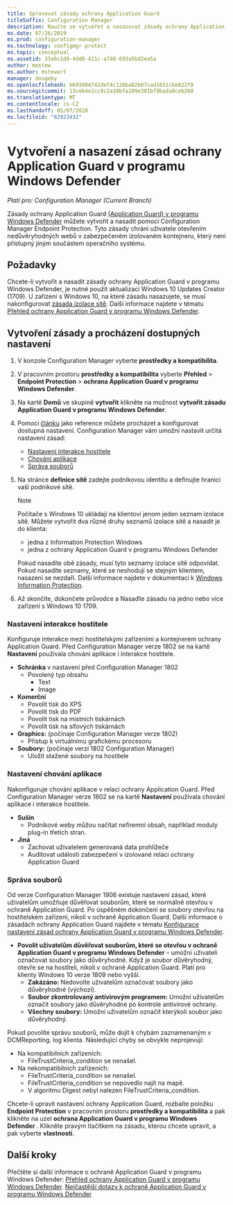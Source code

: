 ```yaml
---
title: Spravovat zásady ochrany Application Guard
titleSuffix: Configuration Manager
description: Naučte se vytvářet a nasazovat zásady ochrany Application Guard v programu Windows Defender.
ms.date: 07/26/2019
ms.prod: configuration-manager
ms.technology: configmgr-protect
ms.topic: conceptual
ms.assetid: 33a6c1d9-4dd8-411c-a748-693a5bd2ea5a
author: mestew
ms.author: mstewart
manager: dougeby
ms.openlocfilehash: b691004742def4c126ba82b07cad1651cbe822f8
ms.sourcegitcommit: 13ceb4e1cc8c2a10bfa199e301bf9bada8ceb268
ms.translationtype: MT
ms.contentlocale: cs-CZ
ms.lasthandoff: 05/07/2020
ms.locfileid: "82923432"
---
```

# <a name="create-and-deploy-windows-defender-application-guard-policy"></a>Vytvoření a nasazení zásad ochrany Application Guard v programu Windows Defender

*Platí pro: Configuration Manager (Current Branch)*
<!-- 1351960 -->  
Zásady ochrany Application Guard [(Application Guard) v programu Windows Defender](https://docs.microsoft.com/windows/threat-protection/windows-defender-application-guard/wd-app-guard-overview) můžete vytvořit a nasadit pomocí Configuration Manager Endpoint Protection. Tyto zásady chrání uživatele otevřením nedůvěryhodných webů v zabezpečeném izolovaném kontejneru, který není přístupný jiným součástem operačního systému.

## <a name="prerequisites"></a>Požadavky

Chcete-li vytvořit a nasadit zásady ochrany Application Guard v programu Windows Defender, je nutné použít aktualizaci Windows 10 Updates Creator (1709). U zařízení s Windows 10, na které zásadu nasazujete, se musí nakonfigurovat [zásada izolace sítě](https://docs.microsoft.com/windows/security/threat-protection/windows-defender-application-guard/configure-wd-app-guard#network-isolation-settings). Další informace najdete v tématu [Přehled ochrany Application Guard v programu Windows Defender](https://docs.microsoft.com/windows/threat-protection/windows-defender-application-guard/wd-app-guard-overview).

## <a name="create-a-policy-and-to-browse-the-available-settings"></a>Vytvoření zásady a procházení dostupných nastavení

1. V konzole Configuration Manager vyberte **prostředky a kompatibilita**.
2. V pracovním prostoru **prostředky a kompatibilita** vyberte **Přehled**  >  **Endpoint Protection**  >  **ochrana Application Guard v programu Windows Defender**.
3. Na kartě **Domů** ve skupině **vytvořit** klikněte na možnost **vytvořit zásadu Application Guard v programu Windows Defender**.
4. Pomocí [článku](https://docs.microsoft.com/windows/security/threat-protection/windows-defender-application-guard/configure-wd-app-guard) jako reference můžete procházet a konfigurovat dostupná nastavení. Configuration Manager vám umožní nastavit určitá nastavení zásad:
   - [Nastavení interakce hostitele](#bkmk_HIS)
   - [Chování aplikace](#bkmk_ABS)
   - [Správa souborů](#bkmk_FM)
5. Na stránce **definice sítě** zadejte podnikovou identitu a definujte hranici vaší podnikové sítě.

    > [!NOTE]
    > Počítače s Windows 10 ukládají na klientovi jenom jeden seznam izolace sítě. Můžete vytvořit dva různé druhy seznamů izolace sítě a nasadit je do klienta:
    >
    >  - jedna z Information Protection Windows
    >  - jedna z ochrany Application Guard v programu Windows Defender
    >
    > Pokud nasadíte obě zásady, musí tyto seznamy izolace sítě odpovídat. Pokud nasadíte seznamy, které se neshodují se stejným klientem, nasazení se nezdaří. Další informace najdete v dokumentaci k [Windows Information Protection](https://docs.microsoft.com/windows/security/information-protection/windows-information-protection/create-wip-policy-using-configmgr).

6. Až skončíte, dokončete průvodce a Nasaďte zásadu na jedno nebo více zařízení s Windows 10 1709.

### <a name="host-interaction-settings"></a><a name="bkmk_HIS"></a>Nastavení interakce hostitele

Konfiguruje interakce mezi hostitelskými zařízeními a kontejnerem ochrany Application Guard. Před Configuration Manager verze 1802 se na kartě **Nastavení** používala chování aplikace i interakce hostitele.

- **Schránka** v nastavení před Configuration Manager 1802
  - Povolený typ obsahu
    - Text
    - Image
- **Komerční**
  - Povolit tisk do XPS
  - Povolit tisk do PDF
  - Povolit tisk na místních tiskárnách
  - Povolit tisk na síťových tiskárnách
- **Graphics:** (počínaje Configuration Manager verze 1802)
  - Přístup k virtuálnímu grafickému procesoru
- **Soubory:** (počínaje verzí 1802 Configuration Manager)
  - Uložit stažené soubory na hostitele

### <a name="application-behavior-settings"></a><a name="bkmk_ABS"></a>Nastavení chování aplikace

Nakonfiguruje chování aplikace v relaci ochrany Application Guard. Před Configuration Manager verze 1802 se na kartě **Nastavení** používala chování aplikace i interakce hostitele.

- **Sušin**
  - Podnikové weby můžou načítat nefiremní obsah, například moduly plug-in třetích stran.
- **Jiná**
  - Zachovat uživatelem generovaná data prohlížeče
  - Auditovat události zabezpečení v izolované relaci ochrany Application Guard

### <a name="file-management"></a><a name="bkmk_FM"></a>Správa souborů
<!--3555858-->
Od verze Configuration Manager 1906 existuje nastavení zásad, které uživatelům umožňuje důvěřovat souborům, které se normálně otevřou v ochraně Application Guard. Po úspěšném dokončení se soubory otevřou na hostitelském zařízení, nikoli v ochraně Application Guard. Další informace o zásadách ochrany Application Guard najdete v tématu [Konfigurace nastavení zásad ochrany Application Guard v programu Windows Defender](https://docs.microsoft.com/windows/security/threat-protection/windows-defender-application-guard/configure-wd-app-guard).

- **Povolit uživatelům důvěřovat souborům, které se otevřou v ochraně Application Guard v programu Windows Defender** – umožní uživateli označovat soubory jako důvěryhodné. Když je soubor důvěryhodný, otevře se na hostiteli, nikoli v ochraně Application Guard. Platí pro klienty Windows 10 verze 1809 nebo vyšší.
  - **Zakázáno:** Nedovolte uživatelům označovat soubory jako důvěryhodné (výchozí).
  - **Soubor zkontrolovaný antivirovým programem:** Umožní uživatelům označit soubory jako důvěryhodné po kontrole antivirové ochrany.
  - **Všechny soubory:** Umožní uživatelům označit kterýkoli soubor jako důvěryhodný.

Pokud povolíte správu souborů, může dojít k chybám zaznamenaným v DCMReporting. log klienta. Následující chyby se obvykle neprojevují: <!--4619457-->

- Na kompatibilních zařízeních:
  - FileTrustCriteria_condition se nenašel.
- Na nekompatibilních zařízeních:
  - FileTrustCriteria_condition se nenašel.
  - FileTrustCriteria_condition se nepovedlo najít na mapě.
  - V algoritmu Digest nebyl nalezen FileTrustCriteria_condition.

Chcete-li upravit nastavení ochrany Application Guard, rozbalte položku **Endpoint Protection** v pracovním prostoru **prostředky a kompatibilita** a pak klikněte na uzel **ochrana Application Guard v programu Windows Defender** . Klikněte pravým tlačítkem na zásadu, kterou chcete upravit, a pak vyberte **vlastnosti**.

## <a name="next-steps"></a>Další kroky

Přečtěte si další informace o ochraně Application Guard v programu Windows Defender: [Přehled ochrany Application Guard v programu Windows Defender](https://docs.microsoft.com/windows/security/threat-protection/windows-defender-application-guard/wd-app-guard-overview).
[Nejčastější dotazy k ochraně Application Guard v programu Windows Defender](https://docs.microsoft.com/windows/security/threat-protection/windows-defender-application-guard/faq-wd-app-guard)
